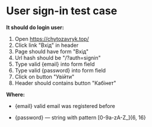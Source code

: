# User sign-in test case

**It should do login user:**
1. Open https://chytozavryk.top/
1. Click link "Вхід" in header
2. Page should have form "Вхід"
3. Url hash should be "/?auth=signin"
4. Type valid {email} into form field
5. Type valid {password} into form field
6.  Click on button "Увійти"
7.  Header should contains button "Кабінет"


**Where:**
* {email}
valid email was registered before

* {password} — string with pattern [0-9a-zA-Z_]{6, 16}
